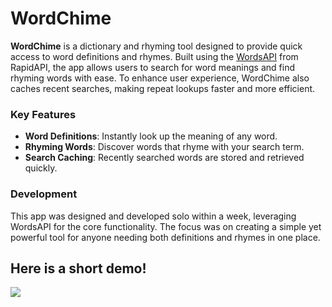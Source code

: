 # WordChime

**WordChime** is a dictionary and rhyming tool designed to provide quick access to word definitions and rhymes. Built using the [WordsAPI](https://rapidapi.com/dpventures/api/wordsapi) from RapidAPI, the app allows users to search for word meanings and find rhyming words with ease. To enhance user experience, WordChime also caches recent searches, making repeat lookups faster and more efficient.

### Key Features

- **Word Definitions**: Instantly look up the meaning of any word.
- **Rhyming Words**: Discover words that rhyme with your search term.
- **Search Caching**: Recently searched words are stored and retrieved quickly.

### Development

This app was designed and developed solo within a week, leveraging WordsAPI for the core functionality. The focus was on creating a simple yet powerful tool for anyone needing both definitions and rhymes in one place.

## Here is a short demo! 
![](https://github.com/philluple/WordChime/blob/main/WordChime.gif)
